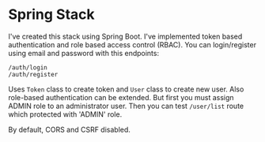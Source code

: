 # Spring Stack

I've created this stack using Spring Boot. I've implemented token based authentication and role based access control (RBAC). 
You can login/register using email and password with this endpoints:

    /auth/login    
    /auth/register
    
Uses `Token` class to create token and `User` class to create new user. Also role-based authentication can be extended. But first you must assign ADMIN role to an administrator user.
Then you can test `/user/list` route which protected with 'ADMIN' role.

By default, CORS and CSRF disabled.